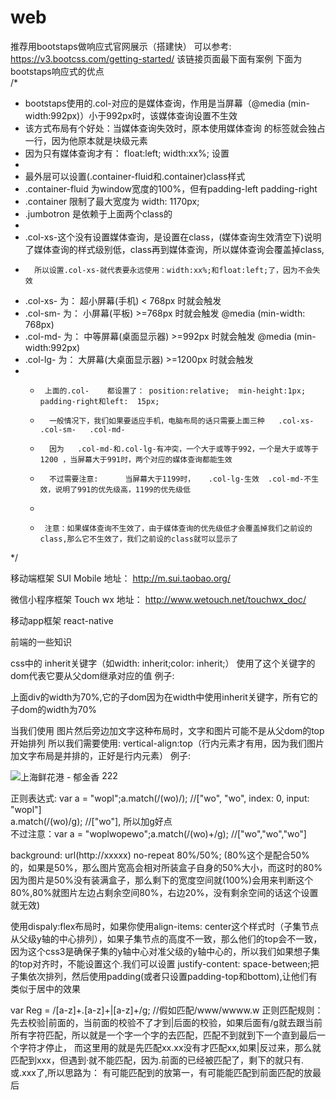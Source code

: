 # web

推荐用bootstaps做响应式官网展示（搭建快）
可以参考: https://v3.bootcss.com/getting-started/    该链接页面最下面有案例
下面为bootstaps响应式的优点  
/*
   *   bootstaps使用的.col-对应的是媒体查询，作用是当屏幕（@media (min-width:992px)）小于992px时，该媒体查询设置不生效
   *   该方式布局有个好处：当媒体查询失效时，原本使用媒体查询 的标签就会独占一行，因为他原本就是块级元素
   *   因为只有媒体查询才有： float:left; width:xx%;   设置
   *
   *   最外层可以设置(.container-fluid和.container)class样式
   *   .container-fluid 为window宽度的100%，但有padding-left padding-right
   *   .container 限制了最大宽度为 width: 1170px;
   *   .jumbotron 是依赖于上面两个class的
   *
 *  .col-xs-这个没有设置媒体查询，是设置在class，(媒体查询生效清空下)说明了媒体查询的样式级别低，class再到媒体查询，所以媒体查询会覆盖掉class,
   *       所以设置.col-xs-就代表要永远使用：width:xx%;和float:left;了，因为不会失效
 *  .col-xs-    为：  超小屏幕(手机)    < 768px 时就会触发                
 *  .col-sm-    为：  小屏幕(平板)        >=768px 时就会触发                                     @media (min-width: 768px)   
 *  .col-md-    为：  中等屏幕(桌面显示器)        >=992px 时就会触发                 @media (min-width:992px)
 *  .col-lg-    为：  大屏幕(大桌面显示器)        >=1200px 时就会触发               
 *
   *      上面的.col-    都设置了： position:relative;  min-height:1px; padding-right和left:  15px;  
   *       一般情况下，我们如果要适应手机，电脑布局的话只需要上面三种   .col-xs-   .col-sm-   .col-md-
   *       因为   .col-md-和.col-lg-有冲突，一个大于或等于992，一个是大于或等于1200 ，当屏幕大于991时，两个对应的媒体查询都能生效
   *       不过需要注意:      当屏幕大于1199时，   .col-lg-生效  .col-md-不生效，说明了991的优先级高，1199的优先级低
   *
   *      注意：如果媒体查询不生效了，由于媒体查询的优先级低才会覆盖掉我们之前设的class,那么它不生效了，我们之前设的class就可以显示了 
 */


移动端框架 SUI Mobile      地址： http://m.sui.taobao.org/

微信小程序框架 Touch wx    地址： http://www.wetouch.net/touchwx_doc/

移动app框架  react-native

前端的一些知识

css中的 inherit关键字（如width: inherit;color: inherit;）
        使用了这个关键字的dom代表它要从父dom继承对应的值
        例子: <div style="width:70%"> <div style="width:inherit"></div> </div>
        上面div的width为70%,它的子dom因为在width中使用inherit关键字，所有它的子dom的width为70%
        
当我们使用 图片然后旁边加文字这种布局时，文字和图片可能不是从父dom的top开始排列
          所以我们需要使用:  vertical-align:top（行内元素才有用，因为我们图片加文字布局是并排的，正好是行内元素）
          例子: <div>
                   <img src="/i/eg_tulip.jpg"  alt="上海鲜花港 - 郁金香" />
                   <span style="vertical-align:top">222</span>
                </div>

正则表达式:  var a = "wopl";a.match(/(wo)/);  //["wo", "wo", index: 0, input: "wopl"]  <br/>
            a.match(/(wo)/g);  //["wo"], 所以加g好点    <br/>
     不过注意：var a = "woplwopewo";a.match(/(wo)+/g);  //["wo","wo","wo"] <br/>

background: url(http://xxxxx) no-repeat 80%/50%;  (80%这个是配合50%的，如果是50%，那么图片宽高会相对所装盒子自身的50%大小，而这时的80%因为图片是50%没有装满盒子，那么剩下的宽度空间就(100%)会用来判断这个80%,80%就图片左边占剩余空间80%，右边20%，没有剩余空间的话这个设置就无效)

使用dispaly:flex布局时，如果你使用align-items: center这个样式时（子集节点从父级y轴的中心排列），如果子集节点的高度不一致，那么他们的top会不一致，因为这个css3是确保子集的y轴中心对准父级的y轴中心的，所以我们如果想子集的top对齐时，不能设置这个.我们可以设置 justify-content: space-between;把子集依次排列，然后使用padding(或者只设置padding-top和bottom),让他们有类似于居中的效果

var Reg = /[a-z]+\.[a-z]+|[a-z]+/g;  //假如匹配/www/wwww.w 正则匹配规则：先去校验|前面的，当前面的校验不了才到|后面的校验，如果后面有/g就去跟当前所有字符匹配，所以就是一个字一个字的去匹配，匹配不到就到下一个直到最后一个字符才停止， 而这里用的就是先匹配xx.xx没有才匹配xx,如果|反过来，那么就匹配到xxx，但遇到·就不能匹配，因为.前面的已经被匹配了，剩下的就只有.或.xxx了,所以思路为： 有可能匹配到的放第一，有可能能匹配到前面匹配的放最后
